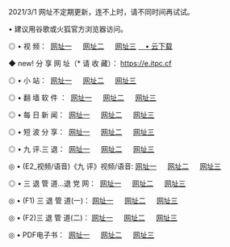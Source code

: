 <p>2021/3/1 网址不定期更新，连不上时，请不同时间再试试。
<p>• 建议用谷歌或火狐官方浏览器访问。
<p>◎ • 视 频： 
<a href="http://hwo.lexmarktr.com/" target="_blank">网址一</a> 　 
<a href="http://hpr.lexmarktr.com/" target="_blank">网址二</a> 　 
<a href="http://hpr.lexmarktr.com/b.html" target="_blank">网址三</a>
<a href="https://yadi.sk/d/d0sUeAOpal3njw" target="_blank">　• 云下载 </a></p>
<p>◆ new! 分 享 网 址（* 请 收 藏）： <a href="http://hvh.lexmarktr.com/a.html">https://e.itpc.cf</a></p>

<p>◎ • 小 站：  
<a href="http://hwo.lexmarktr.com/f.html" target="_blank">网址一</a> 　 
<a href="http://hpr.lexmarktr.com/h.html" target="_blank">网址二</a> 　 
<a href="http://hpr.lexmarktr.com/k/" target="_blank">网址三</a></p>
<p>◎ • 翻 墙 软 件 ：  
<a href="http://hwo.lexmarktr.com/ff/" target="_blank">网址一</a> 　 
<a href="http://hpr.lexmarktr.com/s/read/a1_nd.html" target="_blank">网址二</a> 　 
<a href="http://hpr.lexmarktr.com/ff/index.html" target="_blank">网址三</a></p>
<p>◎ • 每 日 新 闻：  
<a href="http://hwo.lexmarktr.com/day/" target="_blank">网址一</a> 　 
<a href="http://hpr.lexmarktr.com/day/" target="_blank">网址二</a> 　 
<a href="http://hpr.lexmarktr.com/day/index.html" target="_blank">网址三</a></p>
<p>◎ • 短 波 分 享：  
<a href="http://hwo.lexmarktr.com/h/" target="_blank">网址一</a> 　 
<a href="http://hpr.lexmarktr.com/h/" target="_blank">网址二</a> 　 
<a href="http://hpr.lexmarktr.com/h/index.html" target="_blank">网址三</a></p>
<p>◎ • 九 评.三 退：  
<a href="http://hwo.lexmarktr.com/t/" target="_blank">网址一</a> 　 
<a href="http://hpr.lexmarktr.com/v2/index.html" target="_blank">网址二</a> 　 
<a href="http://hpr.lexmarktr.com/tt/index.html" target="_blank">网址三</a> 　</p>
<p>◎ • (E2_视频/语音)《九 评》视频/语音: 
<a href="http://hpr.lexmarktr.com/7738.html" target="_blank">网址一</a> 　 
<a href="http://hpr.lexmarktr.com/7614.html" target="_blank">网址二</a> 　 
<a href="http://hpr.lexmarktr.com/7633.html" target="_blank">网址三</a></p>
<p>◎ • 三 退 管 道...退 党 网：  
<a href="http://hwo.lexmarktr.com/go/td1.html" target="_blank">网址一</a> 　 
<a href="http://hpr.lexmarktr.com/go/td2.html" target="_blank">网址二</a> 　 
<a href="http://hpr.lexmarktr.com/go/td3.html" target="_blank">网址三</a></p>
<p>◎ • (F1) 三 退 管 道(一)： 
<a href="http://hwo.lexmarktr.com/dd/" target="_blank">网址一</a> 　 
<a href="http://hpr.lexmarktr.com/s/read/a1_tdx.html" target="_blank">网址二</a> 　 
<a href="http://hpr.lexmarktr.com/dd/" target="_blank">网址三</a></p>
<p>◎ • (F2)三 退 管 道(二)： 
<a href="http://hpr.lexmarktr.com/d/" target="_blank">网址一</a> 　 
<a href="http://hwo.lexmarktr.com/d/index.html" target="_blank">网址二</a> 　 
<a href="http://hpr.lexmarktr.com/d/" target="_blank">网址三</a></p>
<p>◎ • PDF电子书：  
<a href="http://hwo.lexmarktr.com/p/" target="_blank">网址一</a> 　 
<a href="http://hpr.lexmarktr.com/p/index.html" target="_blank">网址二</a> 　 
<a href="http://hpr.lexmarktr.com/p/" target="_blank">网址三</a></p>
